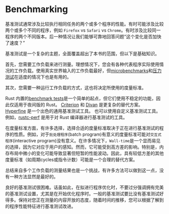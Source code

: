 # Benchmarking

基准测试通常涉及比较执行相同任务的两个或多个程序的性能。有时可能涉及比较两个或多个不同的程序，例如 `Firefox` vs `Safari` vs `Chrome`。有时涉及比较同一程序的两个不同版本。后一种情况让我们能够可靠地回答问题“这个变化是否加快了速度？”

基准测试是一个复杂的主题，全面覆盖超出了本书的范围，但以下是基础知识。

首先，您需要工作负载来进行测量。理想情况下，您会有各种代表程序实际使用情况的工作负载。使用真实世界输入的工作负载最好，但[microbenchmarks]和[压力测试]在适度的情况下也是有用的。

[microbenchmarks]: https://stackoverflow.com/questions/2842695/what-is-microbenchmarking
[压力测试]: https://en.wikipedia.org/wiki/Stress_testing_(software)

其次，您需要一种运行工作负载的方式，这也将决定所使用的度量标准。

Rust 内置的[benchmark tests]是一个简单的起点，但它们使用不稳定的功能，因此仅适用于夜间版的 Rust。
[Criterion] 和 [Divan] 是更复杂的替代方案。
[Hyperfine] 是一个出色的通用基准测试工具。
也可以使用自定义基准测试工具。例如，[rustc-perf] 是用于对 Rust 编译器进行基准测试的工具。

[benchmark tests]: https://doc.rust-lang.org/nightly/unstable-book/library-features/test.html
[Criterion]: https://github.com/bheisler/criterion.rs
[Divan]: https://github.com/nvzqz/divan
[Hyperfine]: https://github.com/sharkdp/hyperfine
[rustc-perf]: https://github.com/rust-lang/rustc-perf/

在度量标准方面，有许多选择，选择合适的度量标准取决于正在进行基准测试的程序的性质。例如，对于`批处理程序`(batch program)有意义的度量标准可能对`交互式程序`(interactive program)没有意义。在许多情况下，`Wall-time`是一个显而易见的选择，因为它对应于用户的感知。然而，它可能受到高方差的影响。特别是，内存布局中微小的变化可能导致显著但短暂的性能波动。因此，具有较低方差的其他度量标准（如周期cycles或指令计数）可能是一个合理的替代方案。

总结来自多个工作负载的测量结果也是一个挑战，有许多方法可以做到这一点，没有一种方法显然是最好的。

良好的基准测试很困难。话虽如此，在拟进行程序优化时，不要过分强调拥有完美的基准测试设置，尤其是在开始优化程序时。一般的基准测试要比没有基准测试好得多。保持对您正在测量的内容开放的态度，随着时间的推移，您可以根据了解到的程序性能特征进行基准测试改进。

